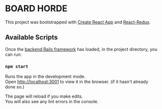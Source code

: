 # BOARD HORDE

This project was bootstrapped with [Create React App](https://create-react-app.dev/docs/getting-started) and [React-Redux](https://redux.js.org/introduction/installation).

## Available Scripts
Once the [backend Rails framework](https://github.com/bolloland/board-backend) has loaded,
in the project directory, you can run:

### `npm start`

Runs the app in the development mode.\
Open [http://localhost:3001](http://localhost:3001) to view it in the browser.
(if it hasn't already done so.)

The page will reload if you make edits.\
You will also see any lint errors in the console.

